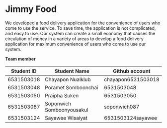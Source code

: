 # Jimmy Food
We developed a food delivery application for the convenience of users who come to use the service. To save time, the application is not complicated, and easy to use. Our system can create a small economy that causes the circulation of money in a variety of areas to develop a food delivery application for maximum convenience of users who come to use our system.   

**Team member**

|Student ID  |      Student Name       |    Github account   |
|------------|-------------------------|---------------------|
| 6531503018 | Chayapon Nualklub       | chayapon6531503018  |
| 6531503048 | Poramet Somboonchai     | 6531503048          |
| 6531503050 | Praipha Suken           | 6531503050          |
| 6531503087 |Soponwich Somboonyousakul| soponwich087        |
| 6531503124 | Sayawee Wisaiyat        | 6531503124sayawee   |

